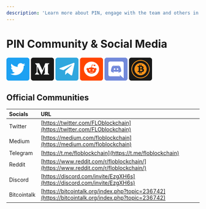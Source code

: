 ```yaml
---
description: 'Learn more about PIN, engage with the team and others in the community.'
---
```


# PIN Community & Social Media

[![](../.gitbook/assets/image%20%2817%29.png)](https://twitter.com/FLOblockchain) [![](../.gitbook/assets/image%20%285%29.png)](https://medium.com/floblockchain) [![](../.gitbook/assets/image%20%289%29%20%282%29%20%282%29%20%282%29%20%282%29%20%281%29.png)](https://t.me/floblockchain) [![](../.gitbook/assets/image%20%2816%29.png)](https://www.reddit.com/r/floblockchain/) [![](../.gitbook/assets/image%20%283%29.png)](https://discord.com/invite/EzgXH6s) [![](../.gitbook/assets/image%20%288%29.png)](https://bitcointalk.org/index.php?topic=236742)

## Official Communities

| Socials | URL |
| :--- | :--- |
| Twitter | [https://twitter.com/FLOblockchain](https://twitter.com/FLOblockchain) |
| Medium | [https://medium.com/floblockchain](https://medium.com/floblockchain) |
| Telegram | [https://t.me/floblockchain](https://t.me/floblockchain) |
| Reddit | [https://www.reddit.com/r/floblockchain/](https://www.reddit.com/r/floblockchain/) |
| Discord | [https://discord.com/invite/EzgXH6s](https://discord.com/invite/EzgXH6s) |
| Bitcointalk | [https://bitcointalk.org/index.php?topic=236742](https://bitcointalk.org/index.php?topic=236742) |

